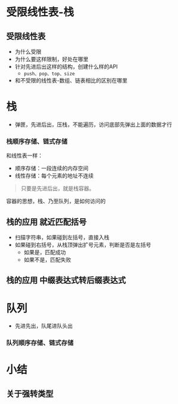 # 受限线性表-栈

## 受限线性表

- 为什么受限
- 为什么要这样限制，好处在哪里
- 针对先进后出这样的结构，创建什么样的API
  - `push、pop、top、size`
- 和不受限的线性表-数组、链表相比的区别在哪里

# 栈

- 弹匣，先进后出，压栈，不能遍历，访问底部先弹出上面的数据才行

### 栈顺序存储、链式存储

和线性表一样：
- 顺序存储：一段连续的内存空间
- 线性存储：每个元素的地址不连续

> 只要是先进后出，就是栈容器。

容器的思想，栈、乃至队列，是如何访问的









## 栈的应用 就近匹配括号

- 扫描字符串，如果碰到左括号，直接入栈
- 如果碰到右括号，从栈顶弹出扩号元素，判断是否是左括号
  - 如果是，匹配成功
  - 如果不是，匹配失败









## 栈的应用 中缀表达式转后缀表达式











# 队列





- 先进先出，队尾进队头出

### 队列顺序存储、链式存储
















# 小结

## 关于强转类型

```c++


```
